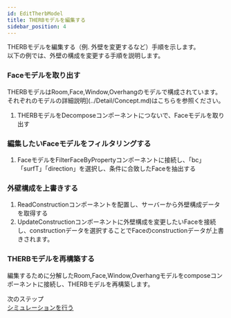 ```yaml
---
id: EditTherbModel
title: THERBモデルを編集する
sidebar_position: 4
---
```


THERBモデルを編集する（例. 外壁を変更するなど）手順を示します。  
以下の例では、外壁の構成を変更する手順を説明します。  

### Faceモデルを取り出す    
THERBモデルはRoom,Face,Window,Overhangのモデルで構成されています。それぞれのモデルの詳細説明](../Detail/Concept.md)はこちらを参照ください。  
1. THERBモデルをDecomposeコンポーネントにつないで、Faceモデルを取り出す  

### 編集したいFaceモデルをフィルタリングする  
1. FaceモデルをFilterFaceByPropertyコンポーネントに接続し、「bc」「surfT」「direction」を選択し、条件に合致したFaceを抽出する  

### 外壁構成を上書きする  
1. ReadConstructionコンポーネントを配置し、サーバーから外壁構成データを取得する  
2. UpdateConstructionコンポーネントに外壁構成を変更したいFaceを接続し、constructionデータを選択することでFaceのconstructionデータが上書きされます。  

### THERBモデルを再構築する  
編集するために分解したRoom,Face,Window,Overhangモデルをcomposeコンポーネントに接続し、THERBモデルを再構築します。  

次のステップ  
[シミュレーションを行う](./RunSimulation.md)